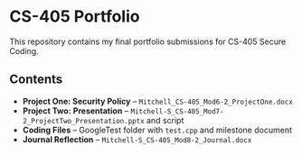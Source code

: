 # CS-405 Portfolio

This repository contains my final portfolio submissions for CS-405 Secure Coding.

## Contents
- **Project One: Security Policy** – `Mitchell_CS-405_Mod6-2_ProjectOne.docx`
- **Project Two: Presentation** – `Mitchell-S_CS-405_Mod7-2_ProjectTwo_Presentation.pptx` and script
- **Coding Files** – GoogleTest folder with `test.cpp` and milestone document
- **Journal Reflection** – `Mitchell-S_CS-405_Mod8-2_Journal.docx`
